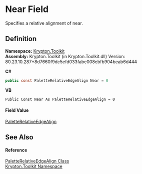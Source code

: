# Near Field


Specifies a relative alignment of near.



## Definition
**Namespace:** <a href="79d2eac2-21f4-54ff-7552-b20c33c30600.md">Krypton.Toolkit</a>  
**Assembly:** Krypton.Toolkit (in Krypton.Toolkit.dll) Version: 80.23.10.287+8d7660f9dc5efd033fabe008ebfb904beab6d444

**C#**
``` C#
public const PaletteRelativeEdgeAlign Near = 0
```
**VB**
``` VB
Public Const Near As PaletteRelativeEdgeAlign = 0
```



#### Field Value
<a href="ec11009b-0fa1-e87e-4b94-dd515e6a6cba.md">PaletteRelativeEdgeAlign</a>

## See Also


#### Reference
<a href="ec11009b-0fa1-e87e-4b94-dd515e6a6cba.md">PaletteRelativeEdgeAlign Class</a>  
<a href="79d2eac2-21f4-54ff-7552-b20c33c30600.md">Krypton.Toolkit Namespace</a>  
